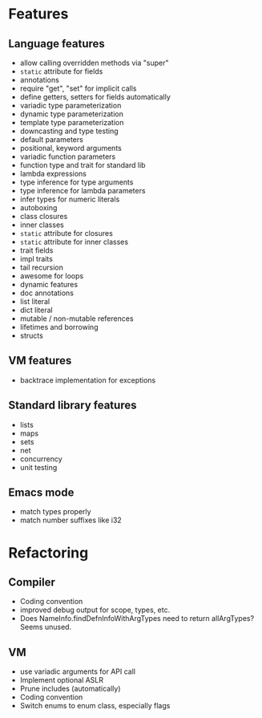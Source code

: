 # Features

## Language features

- allow calling overridden methods via "super"
- `static` attribute for fields
- annotations
- require "get", "set" for implicit calls
- define getters, setters for fields automatically
- variadic type parameterization
- dynamic type parameterization
- template type parameterization
- downcasting and type testing
- default parameters
- positional, keyword arguments
- variadic function parameters
- function type and trait for standard lib
- lambda expressions
- type inference for type arguments
- type inference for lambda parameters
- infer types for numeric literals
- autoboxing
- class closures
- inner classes
- `static` attribute for closures
- `static` attribute for inner classes
- trait fields
- impl traits
- tail recursion
- awesome for loops
- dynamic features
- doc annotations
- list literal
- dict literal
- mutable / non-mutable references
- lifetimes and borrowing
- structs

## VM features
- backtrace implementation for exceptions

## Standard library features
- lists
- maps
- sets
- net
- concurrency
- unit testing

## Emacs mode
- match types properly
- match number suffixes like i32

# Refactoring

## Compiler
- Coding convention
- improved debug output for scope, types, etc.
- Does NameInfo.findDefnInfoWithArgTypes need to return allArgTypes? Seems unused.

## VM
- use variadic arguments for API call
- Implement optional ASLR
- Prune includes (automatically)
- Coding convention
- Switch enums to enum class, especially flags
